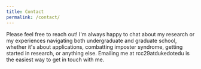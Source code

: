 ```yaml
---
title: Contact
permalink: /contact/
---
```


Please feel free to reach out! I'm always happy to chat about my research or my experiences navigating both undergraduate and graduate school, whether it's about applications, combatting imposter syndrome, getting started in research, or anything else. Emailing me at rcc29atdukedotedu is the easiest way to get in touch with me. 
